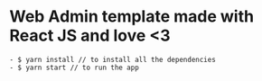 # Web Admin template made with React JS and love <3
    - $ yarn install // to install all the dependencies
    - $ yarn start // to run the app

